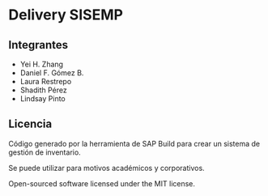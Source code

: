# Delivery SISEMP
## Integrantes
- Yei H. Zhang
- Daniel F. Gómez B. 
- Laura Restrepo
- Shadith Pérez
- Lindsay Pinto
## Licencia
Código generado por la herramienta de SAP Build para crear un sistema de gestión de inventario. 

Se puede utilizar para motivos académicos y corporativos.

Open-sourced software licensed under the MIT license.



